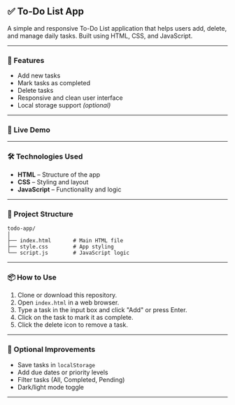 ## ✅ To-Do List App

A simple and responsive To-Do List application that helps users add, delete, and manage daily tasks. Built using HTML, CSS, and JavaScript.

---

### 🌟 Features

* Add new tasks
* Mark tasks as completed
* Delete tasks
* Responsive and clean user interface
* Local storage support *(optional)*

---

### 🚀 Live Demo


---

### 🛠️ Technologies Used

* **HTML** – Structure of the app
* **CSS** – Styling and layout
* **JavaScript** – Functionality and logic

---

### 📁 Project Structure

```
todo-app/
│
├── index.html       # Main HTML file
├── style.css        # App styling
└── script.js        # JavaScript logic
```

---

### 📦 How to Use

1. Clone or download this repository.
2. Open `index.html` in a web browser.
3. Type a task in the input box and click "Add" or press Enter.
4. Click on the task to mark it as complete.
5. Click the delete icon to remove a task.

---


### 📌 Optional Improvements

* Save tasks in `localStorage`
* Add due dates or priority levels
* Filter tasks (All, Completed, Pending)
* Dark/light mode toggle

---
